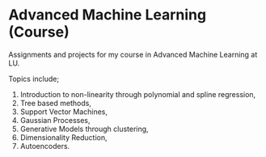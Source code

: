 # Advanced Machine Learning (Course)

Assignments and projects for my course in Advanced Machine Learning at LU. 

Topics include;

1. Introduction to non-linearity through polynomial and spline regression,
2. Tree based methods,
3. Support Vector Machines,
4. Gaussian Processes,
5. Generative Models through clustering,
6. Dimensionality Reduction,
7. Autoencoders.

